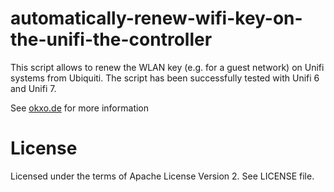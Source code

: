# automatically-renew-wifi-key-on-the-unifi-the-controller
This script allows to renew the WLAN key (e.g. for a guest network) on Unifi systems from Ubiquiti. The script has been successfully tested with Unifi 6 and Unifi 7. 

See [okxo.de](https://okxo.de/change-unifi-wlan-key-automatically) for more information

# License
Licensed under the terms of Apache License Version 2. See LICENSE file.
